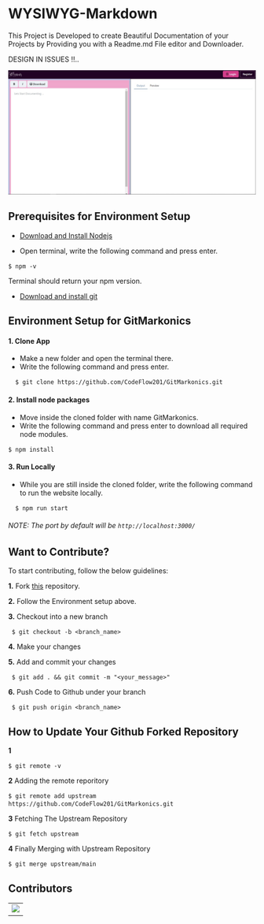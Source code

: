 # WYSIWYG-Markdown

This Project is Developed to create Beautiful Documentation of your Projects by Providing you with a Readme.md File editor and Downloader.

DESIGN IN ISSUES !!..


![alt text](./Utilities/webapp.jpeg)

## Prerequisites for Environment Setup

* [Download and Install Nodejs](https://nodejs.org/en/download/)

* Open terminal, write the following command and press enter.
```
$ npm -v
```
Terminal should return your npm version.

* [Download and install git](https://git-scm.com/downloads)

## Environment Setup for GitMarkonics

  #### 1. Clone App
  
  * Make a new folder and open the terminal there.
  * Write the following command and press enter.
  
  ```
    $ git clone https://github.com/CodeFlow201/GitMarkonics.git
  ```
    
 #### 2. Install node packages
 
  * Move inside the cloned folder with name GitMarkonics.
  * Write the following command and press enter to download all required node modules.
 
   ```
   $ npm install 
  ```
  
#### 3. Run Locally

 * While you are still inside the cloned folder, write the following command to run the website locally. 
 
 ```
   $ npm run start
 ```
  
 ###### NOTE: The port by default will be ```http://localhost:3000/```
  
## Want to Contribute?

To start contributing, follow the below guidelines: 

**1.**  Fork [this](https://github.com/CodeFlow201/GitMarkonics.git) repository.

**2.**  Follow the Environment setup above.

**3.** Checkout into a new branch 

     $ git checkout -b <branch_name>

**4.** Make your changes

**5.** Add and commit your changes

     $ git add . && git commit -m "<your_message>"
     
**6.** Push Code to Github under your branch 

     $ git push origin <branch_name>   

## How to Update Your Github Forked Repository

**1** 

    $ git remote -v

**2** Adding the remote reporitory 
    
    $ git remote add upstream https://github.com/CodeFlow201/GitMarkonics.git

**3** Fetching The Upstream Repository

    $ git fetch upstream

**4** Finally Merging with Upstream Repository

    $ git merge upstream/main
## Contributors
<table>
  <tr>
    <td>
      <a href="https://github.com/CodeFlow201/GitMarkonics/graphs/contributors">
        <img src="https://contrib.rocks/image?repo=CodeFlow201/GitMarkonics" />
      </a>
     </td>
  </tr>
</table>


